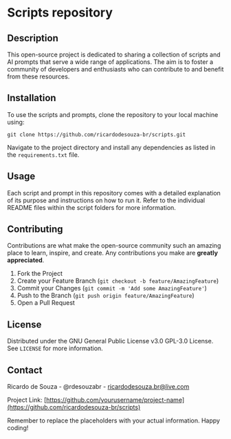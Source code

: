 # Scripts repository

## Description
This open-source project is dedicated to sharing a collection of scripts and AI prompts that serve a wide range of applications. The aim is to foster a community of developers and enthusiasts who can contribute to and benefit from these resources.

## Installation
To use the scripts and prompts, clone the repository to your local machine using:
```
git clone https://github.com/ricardodesouza-br/scripts.git
```
Navigate to the project directory and install any dependencies as listed in the `requirements.txt` file.

## Usage
Each script and prompt in this repository comes with a detailed explanation of its purpose and instructions on how to run it. Refer to the individual README files within the script folders for more information.

## Contributing
Contributions are what make the open-source community such an amazing place to learn, inspire, and create. Any contributions you make are **greatly appreciated**.

1. Fork the Project
2. Create your Feature Branch (`git checkout -b feature/AmazingFeature`)
3. Commit your Changes (`git commit -m 'Add some AmazingFeature'`)
4. Push to the Branch (`git push origin feature/AmazingFeature`)
5. Open a Pull Request

## License
Distributed under the GNU General Public License v3.0	GPL-3.0 License. See `LICENSE` for more information.

## Contact
Ricardo de Souza - @rdesouzabr - ricardodesouza.br@live.com

Project Link: [https://github.com/yourusername/project-name](https://github.com/ricardodesouza-br/scripts)

Remember to replace the placeholders with your actual information. Happy coding!
